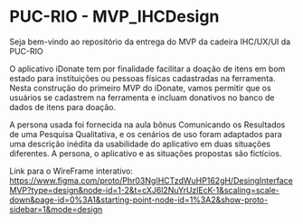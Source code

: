 # PUC-RIO - MVP_IHCDesign
Seja bem-vindo ao repositório da entrega do MVP da cadeira IHC/UX/UI da PUC-RIO

O aplicativo iDonate tem por finalidade facilitar a doação de itens em bom estado para instituições ou pessoas físicas cadastradas na ferramenta. Nesta construção do primeiro MVP do iDonate, vamos permitir que os usuários se cadastrem na ferramenta e incluam donativos no banco de dados de itens para doação.

A persona usada foi fornecida na aula bônus Comunicando os Resultados de uma Pesquisa Qualitativa, e os cenários de uso foram adaptados para uma descrição inédita da usabilidade do aplicativo em duas situações diferentes. A persona, o aplicativo e as situações propostas são fictícios.


Link para o WireFrame interativo:
https://www.figma.com/proto/Phr03NgIHCTzdWuHP162gH/DesingInterfaceMVP?type=design&node-id=1-2&t=cXJ6l2NuYrUzlEcK-1&scaling=scale-down&page-id=0%3A1&starting-point-node-id=1%3A2&show-proto-sidebar=1&mode=design
